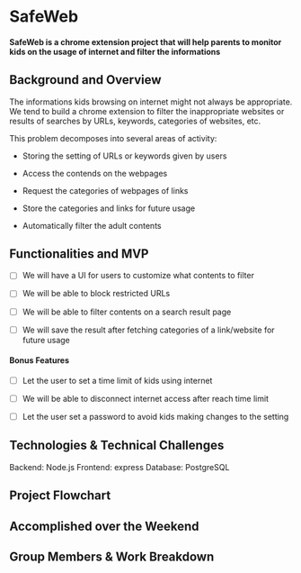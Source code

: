 # SafeWeb
#### SafeWeb is a chrome extension project that will help parents to monitor kids on the usage of internet and filter the informations

## Background and Overview
The informations kids browsing on internet might not always be appropriate. We tend to build a chrome extension to filter the inappropriate websites or results of searches by URLs, keywords, categories of websites, etc.

This problem decomposes into several areas of activity:
* Storing the setting of URLs or keywords given by users

* Access the contends on the webpages

* Request the categories of webpages of links

* Store the categories and links for future usage

* Automatically filter the adult contents

## Functionalities and MVP
- [ ] We will have a UI for users to customize what contents to filter

- [ ] We will be able to block restricted URLs

- [ ] We will be able to filter contents on a search result page

- [ ] We will save the result after fetching categories of a link/website for future usage

#### Bonus Features
- [ ] Let the user to set a time limit of kids using internet

- [ ] We will be able to disconnect internet access after reach time limit

- [ ] Let the user set a password to avoid kids making changes to the setting

## Technologies & Technical Challenges
Backend: Node.js
Frontend: express
Database: PostgreSQL

## Project Flowchart
## Accomplished over the Weekend
## Group Members & Work Breakdown
